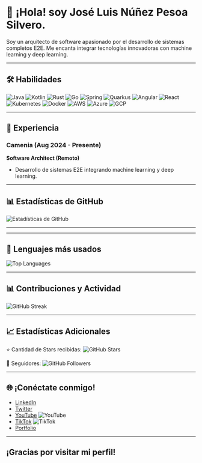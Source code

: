 # 👋 ¡Hola! soy José Luis Núñez Pesoa Silvero.

Soy un arquitecto de software apasionado por el desarrollo de sistemas completos E2E. Me encanta integrar tecnologías innovadoras con machine learning y deep learning.

---

## 🛠️ Habilidades

![Java](https://img.shields.io/badge/Java-007396?style=flat&logo=java&logoColor=white)
![Kotlin](https://img.shields.io/badge/Kotlin-7F52B7?style=flat&logo=kotlin&logoColor=white)
![Rust](https://img.shields.io/badge/Rust-000000?style=flat&logo=rust&logoColor=white)
![Go](https://img.shields.io/badge/Go-00ADD8?style=flat&logo=go&logoColor=white)
![Spring](https://img.shields.io/badge/Spring-6DB33F?style=flat&logo=spring&logoColor=white)
![Quarkus](https://img.shields.io/badge/Quarkus-2E8CFF?style=flat&logo=quarkus&logoColor=white)
![Angular](https://img.shields.io/badge/Angular-D52E31?style=flat&logo=angular&logoColor=white)
![React](https://img.shields.io/badge/React-61DAFB?style=flat&logo=react&logoColor=black)
![Kubernetes](https://img.shields.io/badge/Kubernetes-326CE5?style=flat&logo=kubernetes&logoColor=white)
![Docker](https://img.shields.io/badge/Docker-2496ED?style=flat&logo=docker&logoColor=white)
![AWS](https://img.shields.io/badge/AWS-232F3E?style=flat&logo=amazonaws&logoColor=white)
![Azure](https://img.shields.io/badge/Azure-0089D6?style=flat&logo=microsoftazure&logoColor=white)
![GCP](https://img.shields.io/badge/GCP-4285F4?style=flat&logo=googlecloud&logoColor=white)

---

## 💼 Experiencia

### Camenia (Aug 2024 - Presente)
**Software Architect (Remoto)**
- Desarrollo de sistemas E2E integrando machine learning y deep learning.

---

## 📊 Estadísticas de GitHub

![Estadísticas de GitHub](https://github-readme-stats.vercel.app/api?username=gururoot&show_icons=true&theme=radical)

---
---

## 🌟 Lenguajes más usados

![Top Languages](https://github-readme-stats.vercel.app/api/top-langs/?username=gururoot&layout=compact&theme=radical)

---

## 📊 Contribuciones y Actividad

![GitHub Streak](https://github-readme-streak-stats.herokuapp.com/?user=gururoot&theme=radical)

---

## 📈 Estadísticas Adicionales

⭐ Cantidad de Stars recibidas: ![GitHub Stars](https://img.shields.io/github/stars/gururoot?style=social)

👥 Seguidores: ![GitHub Followers](https://img.shields.io/github/followers/gururoot?style=social)

---

## 🌐 ¡Conéctate conmigo!

- [LinkedIn](https://www.linkedin.com/in/joseluis-nunez)
- [Twitter](https://twitter.com/tu-perfil)
- [YouTube](https://www.youtube.com/c/tu-canal) ![YouTube](https://img.shields.io/badge/YouTube-FF0000?style=flat&logo=youtube&logoColor=white)
- [TikTok](https://www.tiktok.com/@tu-perfil) ![TikTok](https://img.shields.io/badge/TikTok-000000?style=flat&logo=tiktok&logoColor=white)
- [Portfolio](https://tu-portfolio.com)

---

¡Gracias por visitar mi perfil!
---
<!--
**gururoot/gururoot** is a ✨ _special_ ✨ repository because its `README.md` (this file) appears on your GitHub profile.

Here are some ideas to get you started:

- 🔭 I’m currently working on ...
- 🌱 I’m currently learning ...
- 👯 I’m looking to collaborate on ...
- 🤔 I’m looking for help with ...
- 💬 Ask me about ...
- 📫 How to reach me: ...
- 😄 Pronouns: ...
- ⚡ Fun fact: ...
-->
